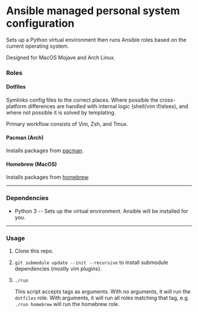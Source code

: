 # Ansible managed personal system configuration

Sets up a Python virtual environment then runs Ansible roles based on the current operating system. 

Designed for MacOS Mojave and Arch Linux.

### Roles
#### Dotfiles
Symlinks config files to the correct places. Where possible the cross-platform differences are handled with internal logic (shell/vim if/elses), and where not possible it is solved by templating.

Primary workflow consists of Vim, Zsh, and Tmux.

#### Pacman (Arch)
Installs packages from [pacman](https://wiki.archlinux.org/index.php/pacman).

#### Homebrew (MacOS)
Installs packages from [homebrew](https://brew.sh/).

---------------------------

### Dependencies
- Python 3 -- Sets up the virtual environment. Ansible will be installed for you. 

---------------------------
### Usage
1. Clone this repo.
1. `git submodule update --init --recursive` to install submodule dependencies (mostly vim plugins). 
1. `./run`

    This script accepts tags as arguments. With no arguments, it will run the `dotfiles` role. With arguments, it will run all roles matching that tag, e.g. `./run homebrew` will run the homebrew role.
